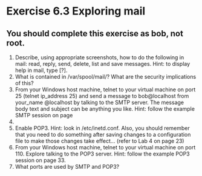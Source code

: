 # Exercise 6.3 Exploring mail
## You should complete this exercise as bob, not root.
1. Describe, using appropriate screenshots, how to do the following in mail: read, reply, send, delete, list and
save messages. Hint: to display help in mail, type [?].
2. What is contained in /var/spool/mail/? What are the security implications of this?
3. From your Windows host machine, telnet to your virtual machine on port 25 (telnet ip_address 25)
and send a message to bob@localhost from your_name @localhost by talking to the SMTP server. The
message body text and subject can be anything you like. Hint: follow the example SMTP session on page
33.
4. Enable POP3. Hint: look in /etc/inetd.conf. Also, you should remember that you need to do something
after saving changes to a configuration file to make those changes take effect... (refer to Lab 4 on page 23)
5. From your Windows host machine, telnet to your virtual machine on port 110. Explore talking to the
POP3 server. Hint: follow the example POP3 session on page 33.
6. What ports are used by SMTP and POP3?